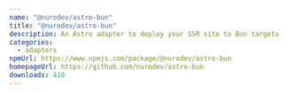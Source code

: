 ```yaml
---
name: "@nurodev/astro-bun"
title: "@nurodev/astro-bun"
description: An Astro adapter to deploy your SSR site to Bun targets
categories:
  - adapters
npmUrl: https://www.npmjs.com/package/@nurodev/astro-bun
homepageUrl: https://github.com/nurodev/astro-bun
downloads: 410
---
```

